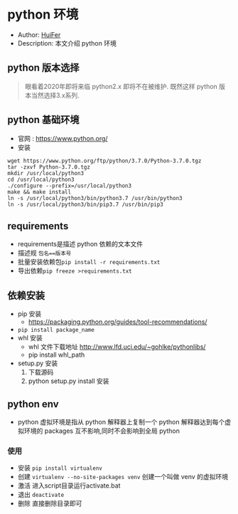 # python 环境
- Author: [HuiFer](https://github.com/huifer)
- Description: 本文介绍 python 环境


## python 版本选择
> 眼看着2020年即将来临 python2.x 即将不在被维护. 既然这样 python 版本当然选择3.x系列.

## python 基础环境
- 官网 : https://www.python.org/
- 安装
```shell script
wget https://www.python.org/ftp/python/3.7.0/Python-3.7.0.tgz
tar -zxvf Python-3.7.0.tgz
mkdir /usr/local/python3
cd /usr/local/python3
./configure --prefix=/usr/local/python3
make && make install
ln -s /usr/local/python3/bin/python3.7 /usr/bin/python3
ln -s /usr/local/python3/bin/pip3.7 /usr/bin/pip3
```


## requirements
- requirements是描述 python 依赖的文本文件
- 描述规 `包名==版本号`
- 批量安装依赖包`pip install -r requirements.txt`
- 导出依赖`pip freeze >requirements.txt`


## 依赖安装
- pip 安装
    - https://packaging.python.org/guides/tool-recommendations/
- `pip install package_name`
- whl 安装
    - whl 文件下载地址 http://www.lfd.uci.edu/~gohlke/pythonlibs/
    - pip install whl_path
- setup.py 安装
    1. 下载源码
    1. python setup.py install 安装

## python env
- python 虚拟环境是指从 python 解释器上复制一个 python 解释器达到每个虚拟环境的 packages 互不影响,同时不会影响到全局 python

### 使用
- 安装
```pip install virtualenv```
- 创建
```virtualenv --no-site-packages venv``` 创建一个叫做 venv 的虚拟环境
- 激活
进入script目录运行activate.bat
- 退出
`deactivate`
- 删除
    直接删除目录即可
